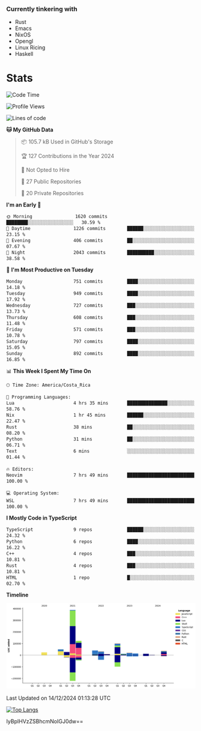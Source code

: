 ### Currently tinkering with
 - Rust
 - Emacs
 - NixOS
 - Opengl
 - Linux Ricing
 - Haskell

# Stats
<!--START_SECTION:waka-->
![Code Time](http://img.shields.io/badge/Code%20Time-1%2C018%20hrs%2042%20mins-blue)

![Profile Views](http://img.shields.io/badge/Profile%20Views-0-blue)

![Lines of code](https://img.shields.io/badge/From%20Hello%20World%20I%27ve%20Written-888.1%20thousand%20lines%20of%20code-blue)

**🐱 My GitHub Data** 

> 📦 105.7 kB Used in GitHub's Storage 
 > 
> 🏆 127 Contributions in the Year 2024
 > 
> 🚫 Not Opted to Hire
 > 
> 📜 27 Public Repositories 
 > 
> 🔑 20 Private Repositories 
 > 
**I'm an Early 🐤** 

```text
🌞 Morning                1620 commits        ████████░░░░░░░░░░░░░░░░░   30.59 % 
🌆 Daytime                1226 commits        ██████░░░░░░░░░░░░░░░░░░░   23.15 % 
🌃 Evening                406 commits         ██░░░░░░░░░░░░░░░░░░░░░░░   07.67 % 
🌙 Night                  2043 commits        ██████████░░░░░░░░░░░░░░░   38.58 % 
```
📅 **I'm Most Productive on Tuesday** 

```text
Monday                   751 commits         ████░░░░░░░░░░░░░░░░░░░░░   14.18 % 
Tuesday                  949 commits         ████░░░░░░░░░░░░░░░░░░░░░   17.92 % 
Wednesday                727 commits         ███░░░░░░░░░░░░░░░░░░░░░░   13.73 % 
Thursday                 608 commits         ███░░░░░░░░░░░░░░░░░░░░░░   11.48 % 
Friday                   571 commits         ███░░░░░░░░░░░░░░░░░░░░░░   10.78 % 
Saturday                 797 commits         ████░░░░░░░░░░░░░░░░░░░░░   15.05 % 
Sunday                   892 commits         ████░░░░░░░░░░░░░░░░░░░░░   16.85 % 
```


📊 **This Week I Spent My Time On** 

```text
🕑︎ Time Zone: America/Costa_Rica

💬 Programming Languages: 
Lua                      4 hrs 35 mins       ███████████████░░░░░░░░░░   58.76 % 
Nix                      1 hr 45 mins        ██████░░░░░░░░░░░░░░░░░░░   22.47 % 
Rust                     38 mins             ██░░░░░░░░░░░░░░░░░░░░░░░   08.20 % 
Python                   31 mins             ██░░░░░░░░░░░░░░░░░░░░░░░   06.71 % 
Text                     6 mins              ░░░░░░░░░░░░░░░░░░░░░░░░░   01.44 % 

🔥 Editors: 
Neovim                   7 hrs 49 mins       █████████████████████████   100.00 % 

💻 Operating System: 
WSL                      7 hrs 49 mins       █████████████████████████   100.00 % 
```

**I Mostly Code in TypeScript** 

```text
TypeScript               9 repos             ██████░░░░░░░░░░░░░░░░░░░   24.32 % 
Python                   6 repos             ████░░░░░░░░░░░░░░░░░░░░░   16.22 % 
C++                      4 repos             ███░░░░░░░░░░░░░░░░░░░░░░   10.81 % 
Rust                     4 repos             ███░░░░░░░░░░░░░░░░░░░░░░   10.81 % 
HTML                     1 repo              █░░░░░░░░░░░░░░░░░░░░░░░░   02.70 % 
```



**Timeline**

![Lines of Code chart](https://raw.githubusercontent.com/PandeCode/PandeCode/main/assets/bar_graph.png)


 Last Updated on 14/12/2024 01:13:28 UTC
<!--END_SECTION:waka-->
<!-- 
[![PandeCode's GitHub stats](https://github-readme-stats.vercel.app/api?username=PandeCode&theme=dracula&hide_border=true&show_icons=true)](https://github.com/anuraghazra/github-readme-stats)
-->
[![Top Langs](https://github-readme-stats.vercel.app/api/top-langs/?username=PandeCode&layout=compact&theme=dracula&hide_border=true)](https://github.com/anuraghazra/github-readme-stats)

IyBpIHVzZSBhcmNoIGJ0dw==
